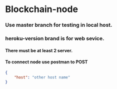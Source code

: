 # Blockchain-node

### Use master branch for testing in local host.

### heroku-version brand is for web sevice.

#### There must be at least 2 server.

#### To connect node use postman to POST

~~~json
{
	"host": "other host name"
}


